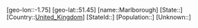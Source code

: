 ﻿---
location: [51.45,-1.75]
type: City
tags:
- geo/City


SpocWebEntityId: 32321
isDeleted: false
confidential: public

---
[geo-lon::-1.75]
[geo-lat::51.45]
[name::Marlborough]
[State::]
[Country::[United_Kingdom](geo/Continent/Europe/United_Kingdom.md)]
[StateId::]
[Population::]
[Unknown::]

